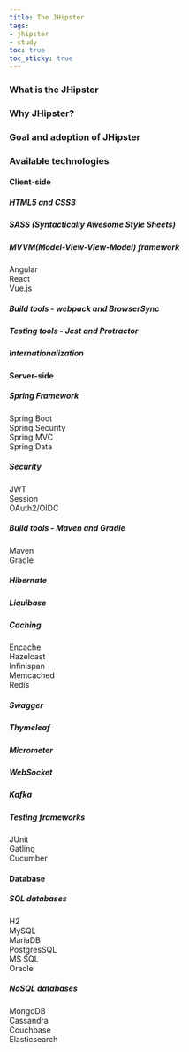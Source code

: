 ```yaml
---
title: The JHipster
tags: 
- jhipster
- study
toc: true
toc_sticky: true
---
```


### What is the JHipster

### Why JHipster?

### Goal and adoption of JHipster

### Available technologies

#### Client-side
##### HTML5 and CSS3
##### SASS (Syntactically Awesome Style Sheets)
##### MVVM(Model-View-View-Model) framework
Angular  
React  
Vue.js  
##### Build tools - webpack and BrowserSync
##### Testing tools - Jest and Protractor
##### Internationalization
#### Server-side
##### Spring Framework
Spring Boot  
Spring Security  
Spring MVC  
Spring Data  
##### Security
JWT  
Session  
OAuth2/OIDC  
##### Build tools - Maven and Gradle
Maven  
Gradle  
##### Hibernate
##### Liquibase
##### Caching
Encache  
Hazelcast  
Infinispan  
Memcached  
Redis  
##### Swagger
##### Thymeleaf
##### Micrometer
##### WebSocket
##### Kafka
##### Testing frameworks
JUnit  
Gatling  
Cucumber  
#### Database
##### SQL databases
H2  
MySQL  
MariaDB  
PostgresSQL  
MS SQL  
Oracle  
##### NoSQL databases
MongoDB  
Cassandra  
Couchbase  
Elasticsearch
